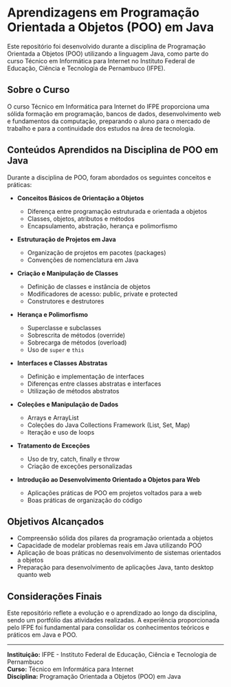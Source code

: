 # Aprendizagens em Programação Orientada a Objetos (POO) em Java

Este repositório foi desenvolvido durante a disciplina de Programação Orientada a Objetos (POO) utilizando a linguagem Java, como parte do curso Técnico em Informática para Internet no Instituto Federal de Educação, Ciência e Tecnologia de Pernambuco (IFPE).

## Sobre o Curso

O curso Técnico em Informática para Internet do IFPE proporciona uma sólida formação em programação, bancos de dados, desenvolvimento web e fundamentos da computação, preparando o aluno para o mercado de trabalho e para a continuidade dos estudos na área de tecnologia.

## Conteúdos Aprendidos na Disciplina de POO em Java

Durante a disciplina de POO, foram abordados os seguintes conceitos e práticas:

- **Conceitos Básicos de Orientação a Objetos**
  - Diferença entre programação estruturada e orientada a objetos
  - Classes, objetos, atributos e métodos
  - Encapsulamento, abstração, herança e polimorfismo

- **Estruturação de Projetos em Java**
  - Organização de projetos em pacotes (packages)
  - Convenções de nomenclatura em Java

- **Criação e Manipulação de Classes**
  - Definição de classes e instância de objetos
  - Modificadores de acesso: public, private e protected
  - Construtores e destrutores

- **Herança e Polimorfismo**
  - Superclasse e subclasses
  - Sobrescrita de métodos (override)
  - Sobrecarga de métodos (overload)
  - Uso de `super` e `this`

- **Interfaces e Classes Abstratas**
  - Definição e implementação de interfaces
  - Diferenças entre classes abstratas e interfaces
  - Utilização de métodos abstratos

- **Coleções e Manipulação de Dados**
  - Arrays e ArrayList
  - Coleções do Java Collections Framework (List, Set, Map)
  - Iteração e uso de loops

- **Tratamento de Exceções**
  - Uso de try, catch, finally e throw
  - Criação de exceções personalizadas

- **Introdução ao Desenvolvimento Orientado a Objetos para Web**
  - Aplicações práticas de POO em projetos voltados para a web
  - Boas práticas de organização do código

## Objetivos Alcançados

- Compreensão sólida dos pilares da programação orientada a objetos
- Capacidade de modelar problemas reais em Java utilizando POO
- Aplicação de boas práticas no desenvolvimento de sistemas orientados a objetos
- Preparação para desenvolvimento de aplicações Java, tanto desktop quanto web

## Considerações Finais

Este repositório reflete a evolução e o aprendizado ao longo da disciplina, sendo um portfólio das atividades realizadas. A experiência proporcionada pelo IFPE foi fundamental para consolidar os conhecimentos teóricos e práticos em Java e POO.

---

**Instituição:** IFPE - Instituto Federal de Educação, Ciência e Tecnologia de Pernambuco  
**Curso:** Técnico em Informática para Internet  
**Disciplina:** Programação Orientada a Objetos (POO) em Java
